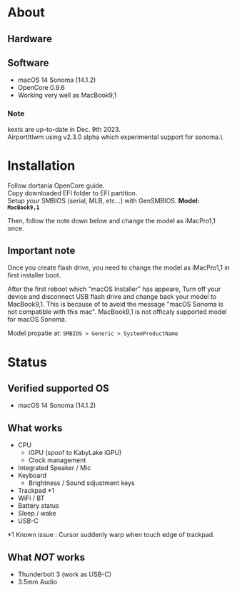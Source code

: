 # About
## Hardware
## Software
- macOS 14 Sonoma (14.1.2)
- OpenCore 0.9.6
- Working very well as MacBook9,1
### Note
kexts are up-to-date in Dec. 9th 2023.\
AirportItlwm using v2.3.0 alpha which experimental support for sonoma.\
# Installation
Follow dortania OpenCore guide.\
Copy downloaded EFI folder to EFI partition.\
Setup *your* SMBIOS (serial, MLB, etc...) with GenSMBIOS.
**Model: `MacBook9,1`**

Then, follow the note down below and change the model as iMacPro1,1 once.
## Important note
Once you create flash drive, you need to change the model as iMacPro1,1 in first installer boot.

After the first reboot which "macOS Installer" has appeare, Turn off your device and disconnect USB flash drive and change back your model to MacBook9,1. This is because of to avoid the message "macOS Sonoma is not compatible with this mac". MacBook9,1 is not officaly supported model for macOS Sonoma.

Model propatie at: `SMBIOS > Generic > SystemProductName`
# Status
## Verified supported OS
- macOS 14 Sonoma (14.1.2)
## What works
- CPU
  - iGPU (spoof to KabyLake iGPU)
  - Clock management
- Integrated Speaker / Mic
- Keyboard
  - Brightness / Sound sdjustment keys
- Trackpad *1
- WiFi / BT
- Battery status
- Sleep / wake
- USB-C

*1 Known issue : Cursor suddenly warp when touch edge of trackpad.
## What *NOT* works
- Thunderbolt 3 (work as USB-C)
- 3.5mm Audio